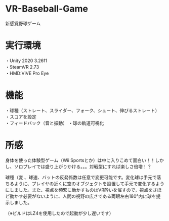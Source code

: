 # VR-Baseball-Game
新感覚野球ゲーム<Br>

# 実行環境
・Unity 2020 3.26f1 <Br>
・SteamVR 2.73 <Br>
・HMD:VIVE Pro Eye <Br>
  
# 機能
・球種（ストレート、スライダー、フォーク、シュート、伸びるストレート） <Br>
・スコアを設定 <Br>
・フィードバック（音と振動）
・球の軌道可視化

# 所感
身体を使った体験型ゲーム（Wii Sportsとか）は中に入りこめて面白い！！しかし、ソロプレイでは盛り上がりかける。。。対戦型にすれば楽しさ倍増！？<Br>
  
球種（変 、球速、バットの反発係数は任意で変更可能です。変化球は手元で落ちるように、プレイヤの近くに空のオブジェクトを設置して手元で変化するようにしました。また、視点を頻繁に動かすものはVR酔いを催すので，視点をさほど動かす必要がないように、人間の視野の広さである両眼左右180°内に球を提示しました。<BR>
  
（※ビルドはLZ4を使用したので起動が少し遅いです）
